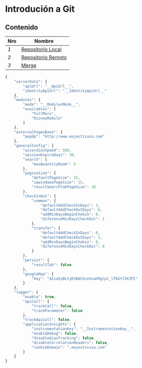 # Introdución a Git

## Contenido

Nro | Nombre |
--- | --- |
*1* |  [Repositorio Local](https://github.com/GermanKuber/Git-Introduction/blob/master/1%20-%20Repositorio%20Local.md)
*2* |  [Repositorio Remoto](https://github.com/GermanKuber/Git-Introduction/blob/master/2%20-%20Repositorio%20Remoto.md)
*3* |  [Merge](https://github.com/GermanKuber/Git-Introduction/blob/master/3%20-%20Merge.md)

```javascript
{
    "serverData": {
        "apiUrl": "__ApiUrl__",
        "identityApiUrl": "__IdentityApiUrl__"
    },
    "modules": {
        "mode": "__ModulesMode__",
        "availables": [
            "FullMors",
            "DisneyModule"
        ]
    },
    "externalPagesBase": {
        "popUp": "http://www.majesticusa.com"
    },
    "generalConfig": {
        "accordionSpeed": 500,
        "sessionExpireDays": 30,
        "search": {
            "maxQuantityRoom": 5
        },
        "pagination": {
            "defaultPageSize": 15,
            "iqwindowsPageSize": 15,
            "resultSearchTabPageSize": 10
        },
        "checkInOut": {
            "common": {
                "defaultAddCheckInDays": 3,
                "defaultAddCheckOutDays": 6,
                "addMinDaysBeginChekin": 0,
                "diferenceMinDaysCheckOut": 1
            },
            "transfer": {
                "defaultAddCheckInDays": 0,
                "defaultAddCheckOutDays": 1,
                "addMinDaysBeginChekin": 0,
                "diferenceMinDaysCheckOut": 0
            }
        },
        "persist": {
            "resultTab": false
        },
        "googleMap": {
            "key": "AIzaSyBLtyR1BACUceVuahRgCpt_lT6Gt72K3PI"
        }
    },
    "logger": {
        "enable": true,
        "apiCall": {
            "trackCall": false,
            "trackParameter": false
        },
        "trackApiCall": false,
        "applicationInsights": {
            "instrumentationKey": "__InstrumentationKey__",
            "enableDebug": false,
            "disableAjaxTracking": false,
            "disableCorrelationHeaders": false,
            "cookieDomain": ".majesticusa.com"
        }
    }
}
```
